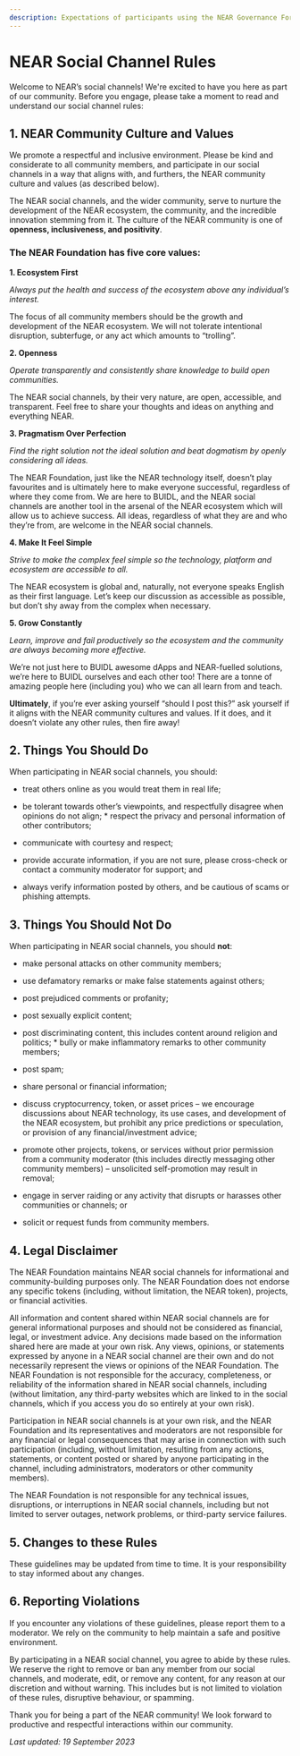 ```yaml
---
description: Expectations of participants using the NEAR Governance Forum
---
```


# NEAR Social Channel Rules 


Welcome to NEAR’s social channels! We're excited to have you here as part of our community. Before you engage, please take a moment to read and understand our social channel rules: 

## 1. NEAR Community Culture and Values


We promote a respectful and inclusive environment. Please be kind and considerate to all community members, and participate in our social channels in a way that aligns with, and furthers, the NEAR community culture and values (as described below). 


The NEAR social channels, and the wider community, serve to nurture the development of the NEAR ecosystem, the community, and the incredible innovation stemming from it. The culture of the NEAR community is one of **openness, inclusiveness, and positivity**. 


### The NEAR Foundation has five core values: 


**1. Ecosystem First**


_Always put the health and success of the ecosystem above any individual’s interest._


The focus of all community members should be the growth and development of the NEAR ecosystem. We will not tolerate intentional disruption, subterfuge, or any act which amounts to “trolling”. 


**2. Openness**


_Operate transparently and consistently share knowledge to build open communities._


The NEAR social channels, by their very nature, are open, accessible, and transparent. Feel free to share your thoughts and ideas on anything and everything NEAR. 


**3. Pragmatism Over Perfection**


_Find the right solution not the ideal solution and beat dogmatism by openly considering all ideas._



The NEAR Foundation, just like the NEAR technology itself, doesn’t play favourites and is ultimately here to make everyone successful, regardless of where they come from. We are here to BUIDL, and the NEAR social channels are another tool in the arsenal of the NEAR ecosystem which will allow us to achieve success. All ideas, regardless of what they are and who they’re from, are welcome in the NEAR social channels. 


**4. Make It Feel Simple**


_Strive to make the complex feel simple so the technology, platform and ecosystem are accessible to all._


The NEAR ecosystem is global and, naturally, not everyone speaks English as their first language. Let’s keep our discussion as accessible as possible, but don’t shy away from the complex when necessary. 


**5. Grow Constantly**


_Learn, improve and fail productively so the ecosystem and the community are always becoming more effective._


We’re not just here to BUIDL awesome dApps and NEAR-fuelled solutions, we’re here to BUIDL ourselves and each other too! There are a tonne of amazing people here (including you) who we can all learn from and teach. 


**Ultimately**, if you’re ever asking yourself “should I post this?” ask yourself if it aligns with the NEAR community cultures and values. If it does, and it doesn’t violate any other rules, then fire away!


## 2. Things You Should Do


When participating in NEAR social channels, you should: 


* treat others online as you would treat them in real life; 


* be tolerant towards other’s viewpoints, and respectfully disagree when opinions do not align; * respect the privacy and personal information of other contributors; 


* communicate with courtesy and respect; 


* provide accurate information, if you are not sure, please cross-check or contact a community moderator for support; and 

* always verify information posted by others, and be cautious of scams or phishing attempts. 


## 3. Things You Should Not Do


When participating in NEAR social channels, you should **not**: 


* make personal attacks on other community members; 


* use defamatory remarks or make false statements against others; 


* post prejudiced comments or profanity; 


* post sexually explicit content; 


* post discriminating content, this includes content around religion and politics; * bully or make inflammatory remarks to other community members; 


* post spam; 


* share personal or financial information; 


* discuss cryptocurrency, token, or asset prices – we encourage discussions about NEAR technology, its use cases, and development of the NEAR ecosystem, but prohibit any price predictions or speculation, or provision of any financial/investment advice; 


* promote other projects, tokens, or services without prior permission from a community moderator (this includes directly messaging other community members) – unsolicited self-promotion may result in removal; 


* engage in server raiding or any activity that disrupts or harasses other communities or channels; or 


* solicit or request funds from community members. 


## 4. Legal Disclaimer


The NEAR Foundation maintains NEAR social channels for informational and community-building purposes only. The NEAR Foundation does not endorse any specific tokens (including, without limitation, the NEAR token), projects, or financial activities. 

All information and content shared within NEAR social channels are for general informational purposes and should not be considered as financial, legal, or investment advice. Any decisions made based on the information shared here are made at your own risk. Any views, opinions, or statements expressed by anyone in a NEAR social channel are their own and do not necessarily represent the views or opinions of the NEAR Foundation. The NEAR Foundation is not responsible for the accuracy, completeness, or reliability of the information shared in NEAR social channels, including (without limitation, any third-party websites which are linked to in the social channels, which if you access you do so entirely at your own risk). 


Participation in NEAR social channels is at your own risk, and the NEAR Foundation and its representatives and moderators are not responsible for any financial or legal consequences that may arise in connection with such participation (including, without limitation, resulting from any actions, statements, or content posted or shared by anyone participating in the channel, including administrators, moderators or other community members). 


The NEAR Foundation is not responsible for any technical issues, disruptions, or interruptions in NEAR social channels, including but not limited to server outages, network problems, or third-party service failures. 


## 5. Changes to these Rules


These guidelines may be updated from time to time. It is your responsibility to stay informed about any changes. 

## 6. Reporting Violations


If you encounter any violations of these guidelines, please report them to a moderator. We rely on the community to help maintain a safe and positive environment. 


By participating in a NEAR social channel, you agree to abide by these rules. We reserve the right to remove or ban any member from our social channels, and moderate, edit, or remove any content, for any reason at our discretion and without warning. This includes but is not limited to violation of these rules, disruptive behaviour, or spamming. 


Thank you for being a part of the NEAR community! We look forward to productive and respectful interactions within our community. 


_Last updated: 19 September 2023_
